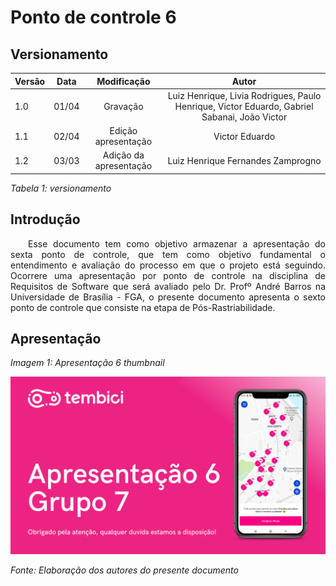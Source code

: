 # Ponto de controle 6

## Versionamento

| Versão | Data | Modificação | Autor |
|-|-|:-:|:-:|
| 1.0 | 01/04 | Gravação | Luiz Henrique, Livia Rodrigues, Paulo Henrique, Victor Eduardo, Gabriel Sabanai, João Victor |
| 1.1 | 02/04 | Edição apresentação | Victor Eduardo |
| 1.2 | 03/03 | Adição da apresentação | Luiz Henrique Fernandes Zamprogno |

*Tabela 1: versionamento*

## Introdução

<p align="justify">&emsp;&emsp;Esse documento tem como objetivo armazenar a apresentação do sexta ponto de controle, que tem como objetivo fundamental o entendimento e avaliação do processo em que o projeto está seguindo. Ocorrere uma apresentação por ponto de controle na disciplina de Requisitos de Software que será avaliado pelo Dr. Profº André Barros na Universidade de Brasília - FGA, o presente documento apresenta o sexto ponto de controle que consiste na etapa de Pós-Rastriabilidade. </P>

## Apresentação

*Imagem 1: Apresentação 6 thumbnail*

[![Apresentação 6](../assets/apresentacoes/AP6.png)](https://youtu.be/01n0l5DQv4A)

*Fonte: Elaboração dos autores do presente documento*